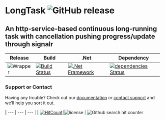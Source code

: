 # LongTask ![GitHub release](https://img.shields.io/github/release/ajeetx/LongTask.svg?style=for-the-badge)

## An http-service-based continuous long-running task with cancellation pushing progress/update through signalr
	
| Release | Build | .Net  | Dependency |
| ---     | ---   | ---    | ---        |
|![Wrapper](https://img.shields.io/badge/Long-Task-blue.svg) | [![Build Status](https://travis-ci.org/AJEETX/LongTask.png?branch=master&style=for-the-badge)](https://travis-ci.org/AJEETX/LongTask) | [![.Net Framework](https://img.shields.io/badge/DotNet-4.6.1-blue.svg?style=plastic)](https://www.microsoft.com/en-au/download/details.aspx?id=49981) | [![dependencies Status](https://img.shields.io/badge/dependency-none-brightgreen.svg?style=plastic)](https://img.shields.io/badge/dependency-none-brightgreen.svg) |



### Support or Contact

Having any trouble? Check out our [documentation](https://github.com/AJEETX/LongTask/blob/master/README.md) or [contact support](mailto:ajeetkumar@email.com) and we’ll help you sort it out.

| --- | --- | --- |
| [![HitCount](http://hits.dwyl.io/ajeetx/LongTask/projects/1.svg)](http://hits.dwyl.io/ajeetx/LongTask/projects/1)|![license](https://img.shields.io/github/license/ajeetx/LongTask.svg?style=plastic) | ![Github search hit counter](https://img.shields.io/github/search/ajeetx/longtask/goto.svg?style=for-the-badge)

